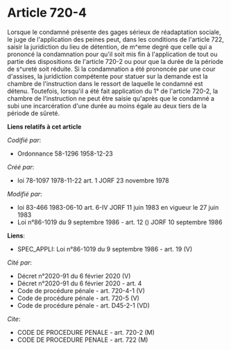 # Article 720-4

Lorsque le condamné présente des gages sérieux de réadaptation sociale, le juge de l'application des peines peut, dans les
conditions de l'article 722, saisir la juridiction du lieu de détention, de m^eme degré que celle qui a prononcé la
condamnation pour qu'il soit mis fin à l'application de tout ou partie des dispositions de l'article 720-2 ou pour que la
durée de la période de s^ureté soit réduite. Si la condamnation a été prononcée par une cour d'assises, la juridiction
compétente pour statuer sur la demande est la chambre de l'instruction dans le ressort de laquelle le condamné est détenu.
Toutefois, lorsqu'il a été fait application du 1° de l'article 720-2, la chambre de l'instruction ne peut être saisie
qu'après que le condamné a subi une incarcération d'une durée au moins égale au deux tiers de la période de sûreté.

**Liens relatifs à cet article**

_Codifié par_:

  - Ordonnance 58-1296 1958-12-23

_Créé par_:

  - loi 78-1097 1978-11-22 art. 1 JORF 23 novembre 1978

_Modifié par_:

  - loi 83-466 1983-06-10 art. 6-IV JORF 11 juin 1983 en vigueur le 27 juin 1983
  - Loi n°86-1019 du 9 septembre 1986 - art. 12 () JORF 10 septembre 1986

**Liens**:

  - SPEC_APPLI: Loi n°86-1019 du 9 septembre 1986 - art. 19 (V)

_Cité par_:

  - Décret n°2020-91 du 6 février 2020 (V)
  - Décret n°2020-91 du 6 février 2020 - art. 4
  - Code de procédure pénale - art. 720-4-1 (V)
  - Code de procédure pénale - art. 720-5 (V)
  - Code de procédure pénale - art. D45-2-1 (VD)

_Cite_:

  - CODE DE PROCEDURE PENALE - art. 720-2 (M)
  - CODE DE PROCEDURE PENALE - art. 722 (M)
